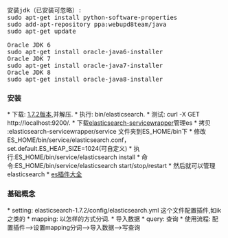 <pre>
安装jdk（已安装可忽略）:
sudo apt-get install python-software-properties
sudo add-apt-repository ppa:webupd8team/java
sudo apt-get update

Oracle JDK 6
sudo apt-get install oracle-java6-installer
Oracle JDK 7
sudo apt-get install oracle-java7-installer
Oracle JDK 8
sudo apt-get install oracle-java8-installer
</pre>

<h3>安装</h3>
* 下载: <a href="https://www.elastic.co/downloads/past-releases/elasticsearch-1-7-2">1.7.2版本</a>,并解压.
* 执行: bin/elasticsearch.
* 测试: curl -X GET http://localhost:9200/.
* 下载<a href="https://github.com/elastic/elasticsearch-servicewrapper">elasticsearch-servicewrapper</a>管理es
* 拷贝 :elasticsearch-servicewrapper/service 文件夹到ES_HOME/bin下
* 修改ES_HOME/bin/service/elasticsearch.conf，set.default.ES_HEAP_SIZE=1024(可自定义)
* 执行:ES_HOME/bin/service/elasticsearch install 
* 命令:ES_HOME/bin/service/elasticsearch start/stop/restart
* 然后就可以管理elasticsearch
* <a href="http://www.searchtech.pro/elasticsearch-plugins">es插件大全</a>

<h3>基础概念</h3>
* setting: elasticsearch-1.7.2/config/elasticsearch.yml 这个文件配置插件,如ik之类的
* mapping: 以怎样的方式分词.
* 导入数据
* query: 查询
* 使用流程: 配置插件-->设置mapping分词-->导入数据-->写查询
